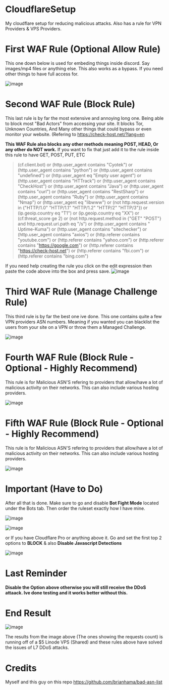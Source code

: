 # CloudflareSetup
My cloudflare setup for reducing malicious attacks. Also has a rule for VPN Providers & VPS Providers.

# First WAF Rule (Optional Allow Rule)
This one down below is used for embeding things inside discord. Say images/mp4 files or anything else. This also works as a bypass. If you need other things to have full access for.

![image](https://user-images.githubusercontent.com/79751099/184986898-7b575ab8-a291-4ca7-897e-18b348d901b9.png)

# Second WAF Rule (Block Rule)
This last rule is by far the most extensive and annoying long one. Being able to block most "Bad Actors" from accessing your site.
It blocks Tor, Unknown Countries, And Many other things that could bypass or even monitor your website. (Refering to https://check-host.net/?lang=en

**This WAF Rule also blocks any other methods meaning POST, HEAD, Or any other do NOT work.** If you want to fix that just add it to the rule inside this rule to have GET, POST, PUT, ETC

>(cf.client.bot) or (http.user_agent contains "Cyotek") or (http.user_agent contains "python") or (http.user_agent contains "undefined") or (http.user_agent eq "Empty user agent") or (http.user_agent contains "HTTrack") or (http.user_agent contains "CheckHost") or (http.user_agent contains "Java") or (http.user_agent contains "curl") or (http.user_agent contains "RestSharp") or (http.user_agent contains "Ruby") or (http.user_agent contains "Nmap") or (http.user_agent eq "libwww") or (not http.request.version in {"HTTP/1.0" "HTTP/1.1" "HTTP/1.2" "HTTP/2" "HTTP/3"}) or (ip.geoip.country eq "T1") or (ip.geoip.country eq "XX") or (cf.threat_score ge 2) or (not http.request.method in {"GET" "POST"} and http.request.uri.path eq "/s") or (http.user_agent contains " Uptime-Kuma") or (http.user_agent contains "sitechecker") or (http.user_agent contains "axios") or (http.referer contains "youtube.com") or (http.referer contains "yahoo.com") or (http.referer contains "https://google.com") or (http.referer contains "https://check-host.net") or (http.referer contains "fbi.com") or (http.referer contains "bing.com")

If you need help creating the rule you click on the edit expression then paste the code above into the box and press save.
![image](https://user-images.githubusercontent.com/79751099/176108597-768036cb-574c-4831-a575-2c643c1d25e1.png)

# Third WAF Rule (Manage Challenge Rule)
This third rule is by far the best one ive done. This one contains quite a few VPN providers ASN numbers. Meaning if you wanted
you can blacklist the users from your site on a VPN or throw them a Managed Challenge.

![image](https://user-images.githubusercontent.com/79751099/176107831-57be1fbc-becf-4edf-8f96-c8923ef67063.png)

# Fourth WAF Rule (Block Rule - Optional - Highly Recommend)
This rule is for Malicious ASN'S refering to providers that allow/have a lot of malicious activity on their networks. This can also include various hosting providers.

![image](https://user-images.githubusercontent.com/79751099/184987490-f79e6e5e-75df-46a6-9e03-d92c7d71d23a.png)

# Fifth WAF Rule (Block Rule - Optional - Highly Recommend)
This rule is for Malicious ASN'S refering to providers that allow/have a lot of malicious activity on their networks. This can also include various hosting providers.

![image](https://user-images.githubusercontent.com/79751099/184988118-453e2895-add8-40ab-812b-df6dfcc80c65.png)

# Important (Have to Do)
After all that is done. Make sure to go and disable **Bot Fight Mode** located under the Bots tab. Then order the ruleset exactly how I have mine.

![image](https://user-images.githubusercontent.com/79751099/176111243-713b6bca-9929-47eb-9832-9fcad40440ce.png)

![image](https://user-images.githubusercontent.com/79751099/184988340-9b728dcf-7701-4d0b-a5c5-d2cb25181b67.png)


or If you have Cloudflare Pro or anything above it. Go and set the first top 2 options to **BLOCK** & also **Disable Javascript Detections**

![image](https://user-images.githubusercontent.com/79751099/176262127-5fca43fd-cd83-4857-8f20-7f076e8044c0.png)

# Last Reminder
**Disable the Option above otherwise you will still receive the DDoS attaack. Ive done testing and it works better without this.**

# End Result
![image](https://user-images.githubusercontent.com/79751099/184987251-5ba0b33e-ec2f-41f8-a7f1-1f7028f4814c.png)

The results from the image above (The ones showing the requests count) is running off of a $5 Linode VPS (Shared) and these rules above have solved the issues of L7 DDoS attacks. 

# Credits
Myself and this guy on this repo https://github.com/brianhama/bad-asn-list
